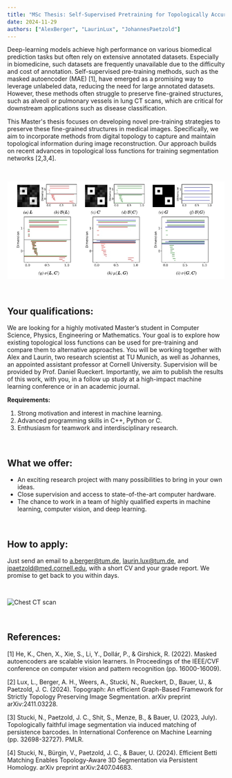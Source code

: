 ```yaml
---
title: "MSc Thesis: Self-Supervised Pretraining for Topologically Accurate Medical Imaging"
date: 2024-11-29
authors: ["AlexBerger", "LaurinLux", "JohannesPaetzold"]
---
```


Deep-learning models achieve high performance on various biomedical prediction tasks but often rely on extensive annotated datasets. Especially in biomedicine, such datasets are frequently unavailable due to the difficulty and cost of annotation. Self-supervised pre-training methods, such as the masked autoencoder (MAE) [1], have emerged as a promising way to leverage unlabeled data, reducing the need for large annotated datasets. However, these methods often struggle to preserve fine-grained structures, such as alveoli or pulmonary vessels in lung CT scans, which are critical for downstream applications such as disease classification.

This Master's thesis focuses on developing novel pre-training strategies to preserve these fine-grained structures in medical images. Specifically, we aim to incorporate methods from digital topology to capture and maintain topological information during image reconstruction. Our approach builds on recent advances in topological loss functions for training segmentation networks [2,3,4].

<br/>


![image image-to-graph](betti_matching.jpg)


<br/>

## Your qualifications:

We are looking for a highly motivated Master’s student in Computer Science, Physics, Engineering or Mathematics. Your goal is to explore how existing topological loss functions can be used for pre-training and compare them to alternative approaches. You will be working together with Alex and Laurin, two research scientist at TU Munich, as well as Johannes, an appointed assistant professor at Cornell University. Supervision will be provided by Prof. Daniel Rueckert.  Importantly, we aim to publish the results of this work, with you, in a follow up study at a high-impact machine learning conference or in an academic journal. 

**Requirements:**

1. Strong motivation and interest in machine learning.
2. Advanced programming skills in C++, Python or C.
3. Enthusiasm for teamwork and interdisciplinary research.

<br/>

## What we offer:

-   An exciting research project with many possibilities to bring in your own ideas.
-   Close supervision and access to state-of-the-art computer hardware.
-   The chance to work in a team of highly qualified experts in machine learning, computer vision, and deep learning.

<br/>

## How to apply:

Just send an email to a.berger@tum.de, laurin.lux@tum.de, and jpaetzold@med.cornell.edu, with a short CV and your grade report. We promise to get back to you within days.

<br/>

![Chest CT scan](https://www.melbourneradiology.com.au/wp-content/uploads/2021/06/CT-CHEST-0002-1024x1012.jpg)

<br/>

## References:

[1] He, K., Chen, X., Xie, S., Li, Y., Dollár, P., & Girshick, R. (2022). Masked autoencoders are scalable vision learners. In Proceedings of the IEEE/CVF conference on computer vision and pattern recognition (pp. 16000-16009).

[2] Lux, L., Berger, A. H., Weers, A., Stucki, N., Rueckert, D., Bauer, U., & Paetzold, J. C. (2024). Topograph: An efficient Graph-Based Framework for Strictly Topology Preserving Image Segmentation. arXiv preprint arXiv:2411.03228.

[3] Stucki, N., Paetzold, J. C., Shit, S., Menze, B., & Bauer, U. (2023, July). Topologically faithful image segmentation via induced matching of persistence barcodes. In International Conference on Machine Learning (pp. 32698-32727). PMLR.

[4] Stucki, N., Bürgin, V., Paetzold, J. C., & Bauer, U. (2024). Efficient Betti Matching Enables Topology-Aware 3D Segmentation via Persistent Homology. arXiv preprint arXiv:2407.04683.

<br/>

